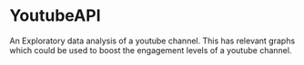 # YoutubeAPI

An Exploratory data analysis of a youtube channel. This has relevant graphs which could be used to boost the engagement levels of a youtube channel.
